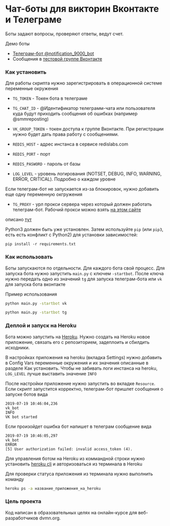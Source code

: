 # Чат-боты для викторин Вконтакте и Телеграме
Боты задают вопросы, проверяют ответы, ведут счет.

Демо боты
 - [Телеграм-бот @notification_9000_bot](https://t.me/notification_9000_bot)
 - Сообщения в [тестовой группе Вконтакте](https://vk.com/club182798277)


### Как установить
Для работы скрипта нужно зарегистрировать в операционной системе переменные окружения

- `TG_TOKEN` - Токен бота в телеграме
- `TG_CHAT_ID` - @Идентификатор телеграмм-чата или пользователя куда будут приходить сообщения об ошибках
(например @smmreposting)

- `VK_GROUP_TOKEN` - токен доступа к группе Вконтакте. При регистрации нужно будет дать права работу с сообщениями.

- `REDIS_HOST` - адрес инстанса в сервисе redislabs.com
- `REDIS_PORT` - порт
- `REDIS_PASWORD` - пароль от базы

- `LOG_LEVEL` - уровень логирования (NOTSET, DEBUG, INFO, WARNING, ERROR, CRITICAL). Подробно о каждом уровне

Если телеграм-бот не запускается из-за блокировок, нужно добавить еще одну переменную окгружения


- `TG_PROXY` - урл прокси сервера через который должен работать телеграм-бот. Рабочий прокси можно взять [на этом сайте](http://spys.one/proxies/)

описано [тут](https://docs.python.org/3/library/logging.html)

 
Python3 должен быть уже установлен.
Затем используйте `pip` (или `pip3`, есть есть конфликт с Python2) для установки зависимостей:
```
pip install -r requirements.txt
```

### Как использовать
Боты запускаются по отдельности. Для каждого бота свой процесс. Для запуска бота нужно запустить `main.py` с ключем
`-startbot`. После ключа нужно передать одно из значений `tg` для запуска телеграм-бота или `vk` для запуска бота
вконтакте

Пример использования
```sh
python main.py -startbot vk
```

```sh
python main.py -startbot tg
```


### Деплой и запуск на Heroku
Бота можно запустить на [Heroku](https://.heroku.com). Нужно создать на Heroku новое приложение, связать его с
репозиторием, задеплоить и сбилдить исходники.

В настройках приложения на heroku (вкладка Settings) нужно добавить в Config Vars переменные окружения и их значения
описанные в разделе Как установить. Чтобы не забивать логи инстанса на heroku, `LOG_LEVEL` лучше выставить значение
`INFO`

После настройки приложение нужно запустить во вкладке `Resource`. Если скрипт запустится корректно, телеграм-бот пришлет
сообщения о запуске ботов вида
```
2019-07-19 10:46:04,236
vk_bot
INFO
VK bot started
```

Если произойдет ошибка бот напишет в телеграм сообщение вида
```
2019-07-19 10:46:05,297
vk_bot
ERROR
[5] User authorization failed: invalid access_token (4).
```

Для управления ботом на Heroku из коммандной строки нужно установить
[heroku cli](https://devcenter.heroku.com/categories/command-line) и авторизоваться из терминала в Heroku

Для проверки статуса приложения из терминала нужно выполнить команду
```sh
heroku ps -a название_приложения_на_heroku
```

### Цель проекта
Код написан в образовательных целях на онлайн-курсе для веб-разработчиков dvmn.org.
